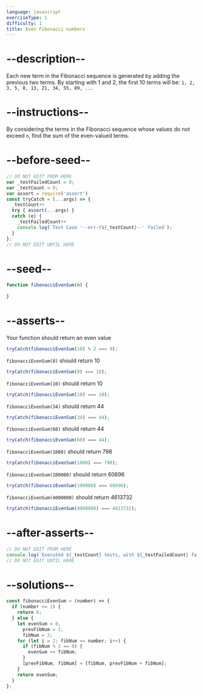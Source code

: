 ```yaml
---
language: javascript
exerciseType: 1
difficulty: 1
title: Even Fibonacci numbers
---
```


# --description--

Each new term in the Fibonacci sequence is generated by adding the previous two terms. By starting with 1 and 2, the first 10 terms will be: `1, 2, 3, 5, 8, 13, 21, 34, 55, 89, ...`

# --instructions--

By considering the terms in the Fibonacci sequence whose values do not exceed `n`, find the sum of the even-valued terms.

# --before-seed--

```javascript
// DO NOT EDIT FROM HERE
var _testFailedCount = 0;
var _testCount = 0;
var assert = require('assert')
const tryCatch = (...args) => {
  _testCount++
  try { assert(...args) }
  catch (e) {
    _testFailedCount++
    console.log(`Test Case '--err-t${_testCount}--' failed`);
  }
};
// DO NOT EDIT UNTIL HERE
```

# --seed--

```javascript
function fibonacciEvenSum(n) {
  
}
```

# --asserts--

Your function should return an even value

```javascript
tryCatch(fibonacciEvenSum(10) % 2 === 0);
```

`fibonacciEvenSum(8)` should return 10

```javascript
tryCatch(fibonacciEvenSum(8) === 10);
```


`fibonacciEvenSum(10)` should return 10

```javascript
tryCatch(fibonacciEvenSum(10) === 10);
```

`fibonacciEvenSum(34)` should return 44

```javascript
tryCatch(fibonacciEvenSum(34) === 44);
```

`fibonacciEvenSum(60)` should return 44

```javascript
tryCatch(fibonacciEvenSum(60) === 44);
```

`fibonacciEvenSum(1000)` should return 798

```javascript
tryCatch(fibonacciEvenSum(1000) === 798);
```

`fibonacciEvenSum(100000)` should return 60696

```javascript
tryCatch(fibonacciEvenSum(100000) === 60696);
```

`fibonacciEvenSum(4000000)` should return 4613732

```javascript
tryCatch(fibonacciEvenSum(4000000) === 4613732);
```


# --after-asserts--

```javascript
// DO NOT EDIT FROM HERE 
console.log(`Executed ${_testCount} tests, with ${_testFailedCount} failures`);
// DO NOT EDIT UNTIL HERE
```

# --solutions--

```javascript
const fibonacciEvenSum = (number) => {
  if (number <= 1) {
    return 0;
  } else {
    let evenSum = 0,
      prevFibNum = 1,
      fibNum = 2;
    for (let i = 2; fibNum <= number; i++) {
      if (fibNum % 2 == 0) {
        evenSum += fibNum;
      }
      [prevFibNum, fibNum] = [fibNum, prevFibNum + fibNum];
    }
    return evenSum;
  }
};
```
